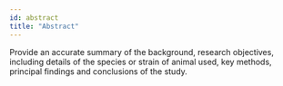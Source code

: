 ```yaml
---
id: abstract
title: "Abstract"
---
```

Provide an accurate summary of the background, research objectives, including details of the species or strain of animal used, key methods, principal findings and conclusions of the study.